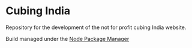 # Cubing India
Repository for the development of the not for profit cubing India website.

Build managed under the [Node Package Manager](https://https://nodejs.org)